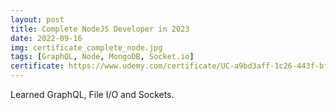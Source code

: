 ```yaml
---
layout: post
title: Complete NodeJS Developer in 2023
date: 2022-09-16
img: certificate_complete_node.jpg
tags: [GraphQL, Node, MongoDB, Socket.io]
certificate: https://www.udemy.com/certificate/UC-a9bd3aff-1c26-443f-bf9f-e28ce5b27cd0/
---
```


Learned GraphQL, File I/O and Sockets.
